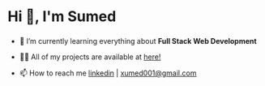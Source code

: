 <h1 align="left">Hi 👋, I'm Sumed</h1>
<h3 align="left"></h3>

-  🌱  I’m currently learning everything about **Full Stack Web Development**

-  👨‍💻  All of my projects are available at [here!](https://github.com/xumed001?tab=repositories)

-  📫  How to reach me [linkedin](https://www.linkedin.com/in/sumed-t-738102204) | xumed001@gmail.com


<!-- <h3 align="left">Languages and Tools:</h3> -->
  
<!-- [![Top Langs](https://github-readme-stats.vercel.app/api/top-langs/?username=xumed001)](https://github.com/xumed001/github-readme-stats) -->


